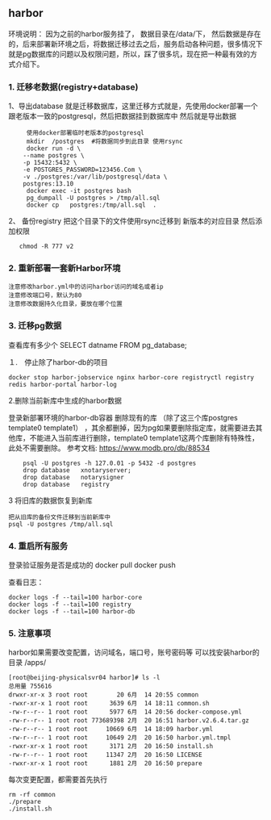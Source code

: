 ## harbor

环境说明： 
因为之前的harbor服务挂了， 数据目录在/data/下， 然后数据是存在的，后来部署新环境之后，将数据迁移过去之后，服务启动各种问题，很多情况下就是pg数据库的问题以及权限问题，所以，踩了很多坑，现在把一种最有效的方式介绍下。

### 1. 迁移老数据(registry+database)
1、导出database
     就是迁移数据库，这里迁移方式就是，先使用docker部署一个跟老版本一致的postgresql，然后把数据挂到数据库中
	 然后就是导出数据  
```shell
     使用docker部署临时老版本的postgresql
	 mkdir  /postgres  #将数据同步到此目录 使用rsync
	 docker run -d \
    --name postgres \
    -p 15432:5432 \
    -e POSTGRES_PASSWORD=123456.Com \
    -v ./postgres:/var/lib/postgresql/data \
    postgres:13.10
     docker exec -it postgres bash  
	 pg_dumpall -U postgres > /tmp/all.sql
	 docker cp   postgres:/tmp/all.sql  .
```
2、 备份registry 
   把这个目录下的文件使用rsync迁移到 新版本的对应目录 
   然后添加权限 
``` shell
   chmod -R 777 v2
```

### 2. 重新部署一套新Harbor环境

    注意修改harbor.yml中的访问harbor访问的域名或者ip 
    注意修改端口号，默认为80
    注意修改数据持久化目录，要放在哪个位置

### 3. 迁移pg数据 


查看库有多少个
SELECT datname FROM pg_database;

１.　停止除了harbor-db的项目
```shell
docker stop harbor-jobservice nginx harbor-core registryctl registry redis harbor-portal harbor-log
```
2.删除当前新库中生成的harbor数据

登录新部署环境的harbor-db容器
删除现有的库 （除了这三个库postgres  template0 template1） ，其余都删掉，因为pg如果要删除指定库，就需要进去其他库，不能进入当前库进行删除，template0 template1这两个库删除有特殊性，此处不需要删除。
参考文档: https://www.modb.pro/db/88534  

```shell
	psql -U postgres -h 127.0.01 -p 5432 -d postgres
	drop database   xnotaryserver;
	drop database   notarysigner
	drop database   registry
```

3 将旧库的数据恢复到新库

```shell
把从旧库的备份文件迁移到当前新库中
psql -U postgres /tmp/all.sql
```
### 4. 重启所有服务
登录验证服务是否是成功的
docker pull 
docker push

查看日志：
```shell
docker logs -f --tail=100 harbor-core
docker logs -f --tail=100 registry
docker logs -f --tail=100 harbor-db
```
### 5. 注意事项
harbor如果需要改变配置，访问域名，端口号，账号密码等
可以找安装harbor的目录 /apps/
```shell
[root@beijing-physicalsvr04 harbor]# ls -l 
总用量 755616
drwxr-xr-x 3 root root        20 6月  14 20:55 common
-rwxr-xr-x 1 root root      3639 6月  14 18:11 common.sh
-rw-r--r-- 1 root root      5977 6月  14 20:56 docker-compose.yml
-rw-r--r-- 1 root root 773689398 2月  20 16:51 harbor.v2.6.4.tar.gz
-rw-r--r-- 1 root root     10669 6月  14 18:09 harbor.yml
-rw-r--r-- 1 root root     10649 2月  20 16:50 harbor.yml.tmpl
-rwxr-xr-x 1 root root      3171 2月  20 16:50 install.sh
-rw-r--r-- 1 root root     11347 2月  20 16:50 LICENSE
-rwxr-xr-x 1 root root      1881 2月  20 16:50 prepare
```
每次变更配置，都需要首先执行
```shell
rm -rf common
./prepare
./install.sh
```